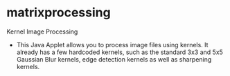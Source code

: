 # matrixprocessing
 Kernel Image Processing
 - This Java Applet allows you to process image files using kernels. It already has a few hardcoded kernels, such as the standard 3x3 and 5x5 Gaussian Blur kernels, edge detection  kernels as well as sharpening kernels. 
